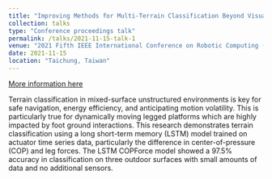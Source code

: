 ```yaml
---
title: "Improving Methods for Multi-Terrain Classification Beyond Visual Perception"
collection: talks
type: "Conference proceedings talk"
permalink: /talks/2021-11-15-talk-1
venue: "2021 Fifth IEEE International Conference on Robotic Computing (IRC)"
date: 2021-11-15
location: "Taichung, Taiwan"
---
```


[More information here](https://ieeexplore.ieee.org/abstract/document/9699886)

Terrain classification in mixed-surface unstructured environments is key for safe navigation, energy efficiency, and anticipating motion volatility. This is particularly true for dynamically moving legged platforms which are highly impacted by foot ground interactions. This research demonstrates terrain classification using a long short-term memory (LSTM) model trained on actuator time series data, particularly the difference in center-of-pressure (COP) and leg forces. The LSTM COPForce model showed a 97.5% accuracy in classification on three outdoor surfaces with small amounts of data and no additional sensors.
